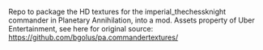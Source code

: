 Repo to package the HD textures for the imperial_thechessknight commander in Planetary Annihilation, into a mod. Assets property of Uber Entertainment, see here for original source: https://github.com/bgolus/pa.commandertextures/